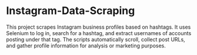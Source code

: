 # Instagram-Data-Scraping
This project scrapes Instagram business profiles based on hashtags. It uses Selenium to log in, search for a hashtag, and extract usernames of accounts posting under that tag. The scripts automatically scroll, collect post URLs, and gather profile information for analysis or marketing purposes.
